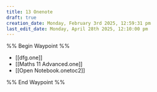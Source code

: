 ```yaml
---
title: 13 Onenote
draft: true
creation_date: Monday, February 3rd 2025, 12:59:31 pm
last_edit_date: Monday, April 28th 2025, 12:10:00 pm
---
```


%% Begin Waypoint %%
- [[dfg.one]]
- [[Maths 11 Advanced.one]]
- [[Open Notebook.onetoc2]]

%% End Waypoint %%
